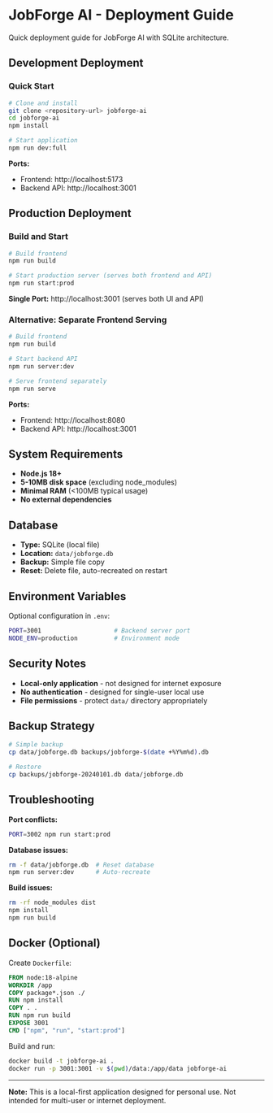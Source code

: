 # JobForge AI - Deployment Guide

Quick deployment guide for JobForge AI with SQLite architecture.

## Development Deployment

### Quick Start
```bash
# Clone and install
git clone <repository-url> jobforge-ai
cd jobforge-ai
npm install

# Start application
npm run dev:full
```

**Ports:**
- Frontend: http://localhost:5173
- Backend API: http://localhost:3001

## Production Deployment

### Build and Start
```bash
# Build frontend
npm run build

# Start production server (serves both frontend and API)
npm run start:prod
```

**Single Port:** http://localhost:3001 (serves both UI and API)

### Alternative: Separate Frontend Serving
```bash
# Build frontend
npm run build

# Start backend API
npm run server:dev

# Serve frontend separately
npm run serve
```

**Ports:**
- Frontend: http://localhost:8080
- Backend API: http://localhost:3001

## System Requirements

- **Node.js 18+**
- **5-10MB disk space** (excluding node_modules)
- **Minimal RAM** (<100MB typical usage)
- **No external dependencies**

## Database

- **Type:** SQLite (local file)
- **Location:** `data/jobforge.db`
- **Backup:** Simple file copy
- **Reset:** Delete file, auto-recreated on restart

## Environment Variables

Optional configuration in `.env`:

```bash
PORT=3001                    # Backend server port
NODE_ENV=production          # Environment mode
```

## Security Notes

- **Local-only application** - not designed for internet exposure
- **No authentication** - designed for single-user local use
- **File permissions** - protect `data/` directory appropriately

## Backup Strategy

```bash
# Simple backup
cp data/jobforge.db backups/jobforge-$(date +%Y%m%d).db

# Restore
cp backups/jobforge-20240101.db data/jobforge.db
```

## Troubleshooting

**Port conflicts:**
```bash
PORT=3002 npm run start:prod
```

**Database issues:**
```bash
rm -f data/jobforge.db  # Reset database
npm run server:dev      # Auto-recreate
```

**Build issues:**
```bash
rm -rf node_modules dist
npm install
npm run build
```

## Docker (Optional)

Create `Dockerfile`:
```dockerfile
FROM node:18-alpine
WORKDIR /app
COPY package*.json ./
RUN npm install
COPY . .
RUN npm run build
EXPOSE 3001
CMD ["npm", "run", "start:prod"]
```

Build and run:
```bash
docker build -t jobforge-ai .
docker run -p 3001:3001 -v $(pwd)/data:/app/data jobforge-ai
```

---

**Note:** This is a local-first application designed for personal use. Not intended for multi-user or internet deployment. 